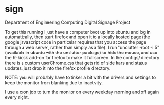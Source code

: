 sign
====

Department of Engineering Computing Digital Signage Project

To get this running I just have a computer boot up into ubuntu and log in
automatically, then start firefox and open it to a locally hosted page (the
google javascript code in particular requires that you access the page through
a web server, rather than simply as a file). I run "unclutter -root -i 5"
(available in ubuntu with the unclutter package) to hide the mouse, and use the
R-kiosk add-on for firefox to make it full screen. In the configs/ directory
there is a custom userChrome.css that gets rid of side bars and status updates,
just drop it into the firefox profile directory.

NOTE: you will probably have to tinker a bit with the drivers and settings to
keep the monitor from blanking due to inactivity.

I use a cron job to turn the monitor on every weekday morning and off again
every night.

